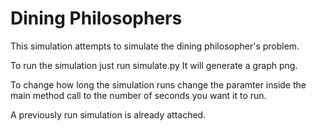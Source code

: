# Dining Philosophers
 
 This simulation attempts to simulate the dining philosopher's problem.

To run the simulation just run simulate.py
It will generate a graph png.

To change how long the simulation runs change the paramter inside the main method call to the number of seconds you want it to run.

A previously run simulation is already attached.

